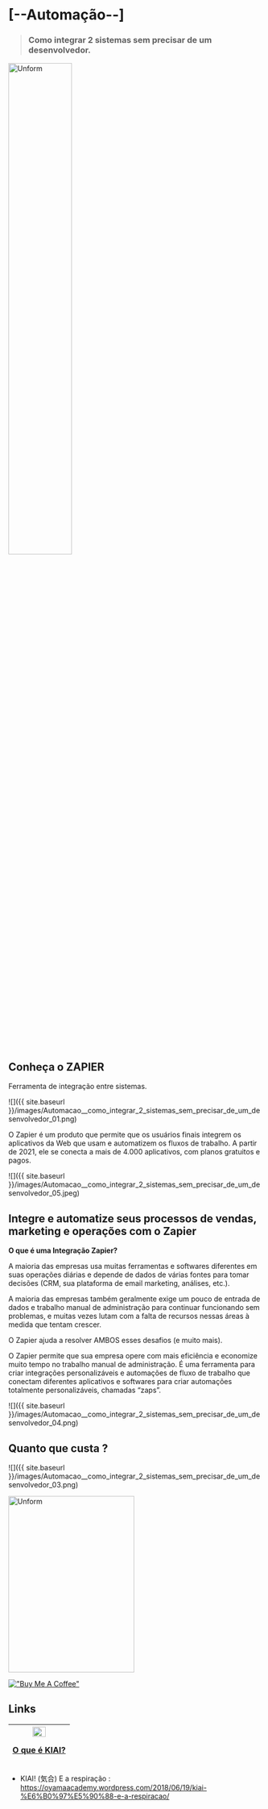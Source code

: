 # [--Automação--]

> ### Como integrar 2 sistemas sem precisar de um desenvolvedor.

<img src="{{ site.baseurl }}/images/Automacao__como_integrar_2_sistemas_sem_precisar_de_um_desenvolvedor_02.png" height="50%" width="50%" alt="Unform" />

## Conheça o ZAPIER

Ferramenta de integração entre sistemas.

![]({{ site.baseurl }}/images/Automacao__como_integrar_2_sistemas_sem_precisar_de_um_desenvolvedor_01.png)

O Zapier é um produto que permite que os usuários finais integrem os aplicativos da Web que usam e automatizem os fluxos de trabalho. A partir de 2021, ele se conecta a mais de 4.000 aplicativos, com planos gratuitos e pagos.

![]({{ site.baseurl }}/images/Automacao__como_integrar_2_sistemas_sem_precisar_de_um_desenvolvedor_05.jpeg)

## Integre e automatize seus processos de vendas, marketing e operações com o Zapier

__O que é uma Integração Zapier?__

A maioria das empresas usa muitas ferramentas e softwares diferentes em suas operações diárias e depende de dados de várias fontes para tomar decisões (CRM, sua plataforma de email marketing, análises, etc.).

A maioria das empresas também geralmente exige um pouco de entrada de dados e trabalho manual de administração para continuar funcionando sem problemas, e muitas vezes lutam com a falta de recursos nessas áreas à medida que tentam crescer.

O Zapier ajuda a resolver AMBOS esses desafios (e muito mais).

O Zapier permite que sua empresa opere com mais eficiência e economize muito tempo no trabalho manual de administração. É uma ferramenta para criar integrações personalizáveis ​​e automações de fluxo de trabalho que conectam diferentes aplicativos e softwares para criar automações totalmente personalizáveis, chamadas “zaps”.

![]({{ site.baseurl }}/images/Automacao__como_integrar_2_sistemas_sem_precisar_de_um_desenvolvedor_04.png)

## Quanto que custa ?

![]({{ site.baseurl }}/images/Automacao__como_integrar_2_sistemas_sem_precisar_de_um_desenvolvedor_03.png)

<p align="left">

<a href="https://github.com/govinda777?tab=followers">
<img src="{{ site.baseurl }}/images/sub.jpeg" height="350" width="250" alt="Unform" />
</a>

</p>

[!["Buy Me A Coffee"](https://user-images.githubusercontent.com/1376749/120938564-50c59780-c6e1-11eb-814f-22a0399623c5.png)](https://www.buymeacoffee.com/govinda777)

## Links

| [<img src="https://img.youtube.com/vi/D4QD95VY2kA/0.jpg" width=50%><br><p style="text-align: left">O que é KIAI?</p>](https://www.youtube.com/watch?v=D4QD95VY2kA) |
| :---: |

* KIAI! (気合) E a respiração : https://oyamaacademy.wordpress.com/2018/06/19/kiai-%E6%B0%97%E5%90%88-e-a-respiracao/


